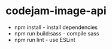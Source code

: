 # codejam-image-api

* npm install - install dependencies
* npm run build:sass - compile sass
* npm run lint - use ESLint
